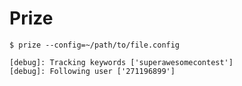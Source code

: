# Prize

    $ prize --config=~/path/to/file.config
  
    [debug]: Tracking keywords ['superawesomecontest']
    [debug]: Following user ['271196899']
